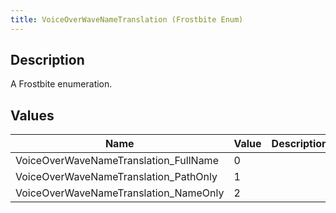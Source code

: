 ```yaml
---
title: VoiceOverWaveNameTranslation (Frostbite Enum)
---
```

## Description

A Frostbite enumeration.

## Values

| Name                                   | Value | Description |
| -------------------------------------- | ----- | ----------- |
| VoiceOverWaveNameTranslation\_FullName | 0     |             |
| VoiceOverWaveNameTranslation\_PathOnly | 1     |             |
| VoiceOverWaveNameTranslation\_NameOnly | 2     |             |
